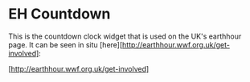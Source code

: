 EH Countdown
============

This is the countdown clock widget that is used on the UK's earthhour page. It can be seen in situ [here][http://earthhour.wwf.org.uk/get-involved]:

[http://earthhour.wwf.org.uk/get-involved]
